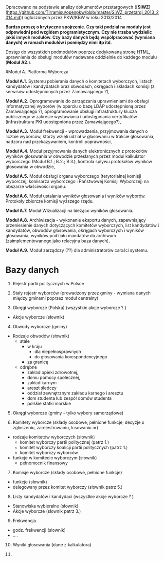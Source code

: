 Opracowano na podstawie analizy dokumentów przetargowych ([**SIWZ**] (https://github.com/Tirramisu/openpkw/blob/master/SIWZ_przetargi_2013_2014.md)) ogłoszonych przez PKW/KBW w roku 2013/2014

**Bardzo proszę o krytyczne spojrzenie. Czy taki podział na moduły jest odpowiedni pod wzgldem programistycznym. Czy nie trzeba wydzielic jakiś innych modułów. Czy bazy danych będą współpracować (wymiana danych) w ramach modułów i pomiędzy nimi itp itd.**


Dostęp do wszystkich podmodułów poprzez dedykowaną stronę HTML, uprawnienia do obsługi modułów nadawane oddzielnie do każdego modułu (**Moduł A2.**).

#Moduł A. Platforma Wyborcza

**Moduł A.1.** Systemu pobierania danych o komitetach wyborczych, listach kandydatów i kandydatach oraz obwodach, okręgach i składach komisji (z serwisów udostępnionych przez Zamawiającego ?),

**Moduł A.2.** Oprogramowanie do zarządzania uprawnieniami do obsługi informatycznej wyborów (w oparciu o bazę LDAP udostępnioną przez Zamawiającego ?), oprogramowanie obsługi infrastruktury klucza publicznego w zakresie wystawiania i udostępniania certyfikatów (infrastruktura PKI udostępniona przez Zamawiającego?),

**Moduł A.3.** Moduł frekwencji - wprowadzenia, przyjmowania danych o liczbie wyborców, którzy wzięli udział w głosowaniu w trakcie głosowania, nadzoru nad przekazywaniem, kontroli poprawności,

**Moduł A.4.** Moduł przyjmowania danych elektronicznych z protokołów wyników głosowania w obwodzie przesłanych przez moduł kalkulator wyborczego (Moduł B.1.; B.2.; B.3.), kontrola spływu protokołów wyników głosowania w obwodzie,

**Moduł A.5.** Moduł obsługi organu wyborczego (terytorialnej komisji wyborczej, komisarza wyborczego i Państwowej Komisji Wyborczej) na obszarze właściwości organu.   

**Moduł A.6.** Moduł ustalania wyników głosowania i wyników wyborów. Protokoły zbiorcze komisji wyższego rzędu.  

**Moduł A.7.** Moduł Wizualizacji na bieżąco wyników głosowania.  

**Moduł A.8.** Archiwizacja - wykonanie eksportu danych, zapewniający przeniesienie danych dotyczących komitetów wyborczych, list kandydatów i kandydatów, obwodów głosowania, okręgach wyborczych i wyników głosowania, wyników podziału mandatów do archiwum (zaimplementowanego jako relacyjna baza danych),

**Moduł A.9.** Moduł zarządczy (??) dla administratorów całości systemu.

# Bazy danych  

 1. Rejestr partii politycznych w Polsce  

 2. Stały rejestr wyborców (prowadzony przez gminy - wymiana danych między gminami poprzez moduł centralny)  

 3. Okręgi wyborcze (Polska) (wszystkie akcje wyborcze ? )  
  - Akcje wyborcze (słownik)

 4. Obwody wyborcze (gminy)  
  - Rodzaje obwodów (słownik)
    - stałe
      - w kraju
        - dla niepełnosprawnych  
        - do głosowania korespondencyjnego  
      - za granicą
    - odrębne
      - zakład opieki zdrowotnej,  
      - domu pomocy społecznej,  
      - zakład karnym  
      - areszt śledczy  
      - oddział zewnętrznym zakładu karnego i aresztu  
      - dom studenta lub zespół domów studenta   
      - polskie statki morskie  

 5. Okręgi wyborcze (gminy - tylko wybory samorządowe)  

 6. Komitety wyborcze (składy osobowe, pełnione funkcje, decyzje o zgłoszeniu, zarejestrowaniu, losowaniu nr)  
  - rodzaje komitetów wyborczych (słownik)
    - komitet wyborczy partii politycznej (patrz 1.)
    - komitet wyborczy koalicji partii politycznych (patrz 1.)
    - komitet wyborczy wyborców
  - funkcje w komitecie wyborczym (słownik)
    - pełnomocnik finansowy  

 7. Komisje wyborcze (składy osobowe, pełnione funkcje)  
  - funkcje (słownik)  
  - delegowany przez komitet wyborczy (słownik patrz 5.)

 8. Listy kandydatów i kandydaci (wszystkie akcje wyborcze ? )  
  -  Stanowiska wybieralne (słownik)  
  -  Akcje wyborcze (słownik patrz 3.)

 9. Frekwencja
  - godz. frekwencji (słownik)  
  - ....  

 10. Wyniki głosowania (dane z kalkulatora)  

 11.   
